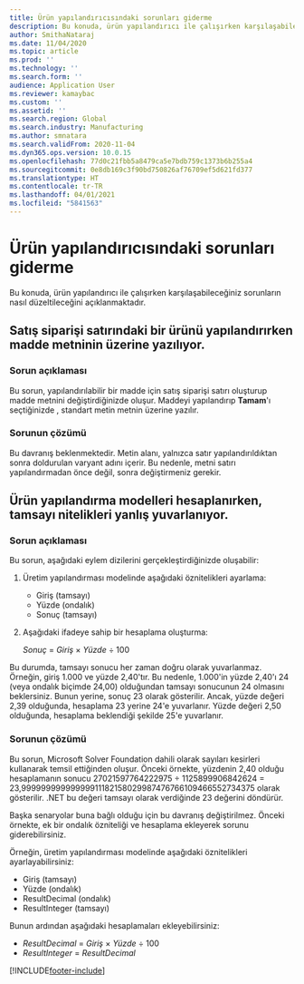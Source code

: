 ```yaml
---
title: Ürün yapılandırıcısındaki sorunları giderme
description: Bu konuda, ürün yapılandırıcı ile çalışırken karşılaşabileceğiniz sorunların nasıl düzeltileceğini açıklanmaktadır.
author: SmithaNataraj
ms.date: 11/04/2020
ms.topic: article
ms.prod: ''
ms.technology: ''
ms.search.form: ''
audience: Application User
ms.reviewer: kamaybac
ms.custom: ''
ms.assetid: ''
ms.search.region: Global
ms.search.industry: Manufacturing
ms.author: smnatara
ms.search.validFrom: 2020-11-04
ms.dyn365.ops.version: 10.0.15
ms.openlocfilehash: 77d0c21fbb5a8479ca5e7bdb759c1373b6b255a4
ms.sourcegitcommit: 0e8db169c3f90bd750826af76709ef5d621fd377
ms.translationtype: HT
ms.contentlocale: tr-TR
ms.lasthandoff: 04/01/2021
ms.locfileid: "5841563"
---
```

# <a name="troubleshoot-the-product-configurator"></a>Ürün yapılandırıcısındaki sorunları giderme

Bu konuda, ürün yapılandırıcı ile çalışırken karşılaşabileceğiniz sorunların nasıl düzeltileceğini açıklanmaktadır.

## <a name="item-text-is-overwritten-when-i-configure-a-product-on-a-sales-order-line"></a>Satış siparişi satırındaki bir ürünü yapılandırırken madde metninin üzerine yazılıyor.

### <a name="issue-description"></a>Sorun açıklaması

Bu sorun, yapılandırılabilir bir madde için satış siparişi satırı oluşturup madde metnini değiştirdiğinizde oluşur. Maddeyi yapılandırıp **Tamam**'ı seçtiğinizde , standart metin metnin üzerine yazılır.

### <a name="issue-resolution"></a>Sorunun çözümü

Bu davranış beklenmektedir. Metin alanı, yalnızca satır yapılandırıldıktan sonra doldurulan varyant adını içerir. Bu nedenle, metni satırı yapılandırmadan önce değil, sonra değiştirmeniz gerekir.

## <a name="integer-attributes-are-incorrectly-rounded-when-product-configuration-models-are-calculated"></a>Ürün yapılandırma modelleri hesaplanırken, tamsayı nitelikleri yanlış yuvarlanıyor.

### <a name="issue-description"></a>Sorun açıklaması

Bu sorun, aşağıdaki eylem dizilerini gerçekleştirdiğinizde oluşabilir:

1. Üretim yapılandırması modelinde aşağıdaki öznitelikleri ayarlama:

    - Giriş (tamsayı)
    - Yüzde (ondalık)
    - Sonuç (tamsayı)

2. Aşağıdaki ifadeye sahip bir hesaplama oluşturma:

    *Sonuç* = *Giriş* × *Yüzde* ÷ 100

Bu durumda, tamsayı sonucu her zaman doğru olarak yuvarlanmaz. Örneğin, giriş 1.000 ve yüzde 2,40'tır. Bu nedenle, 1.000'in yüzde 2,40'ı 24 (veya ondalık biçimde 24,00) olduğundan tamsayı sonucunun 24 olmasını beklersiniz. Bunun yerine, sonuç 23 olarak gösterilir. Ancak, yüzde değeri 2,39 olduğunda, hesaplama 23 yerine 24'e yuvarlanır. Yüzde değeri 2,50 olduğunda, hesaplama beklendiği şekilde 25'e yuvarlanır.

### <a name="issue-resolution"></a>Sorunun çözümü

Bu sorun, Microsoft Solver Foundation dahili olarak sayıları kesirleri kullanarak temsil ettiğinden oluşur. Önceki örnekte, yüzdenin 2,40 olduğu hesaplamanın sonucu 27021597764222975 ÷ 1125899906842624 = 23,99999999999999911182158029987476766109466552734375 olarak gösterilir. .NET bu değeri tamsayı olarak verdiğinde 23 değerini döndürür.

Başka senaryolar buna bağlı olduğu için bu davranış değiştirilmez. Önceki örnekte, ek bir ondalık özniteliği ve hesaplama ekleyerek sorunu giderebilirsiniz.

Örneğin, üretim yapılandırması modelinde aşağıdaki öznitelikleri ayarlayabilirsiniz:

- Giriş (tamsayı)
- Yüzde (ondalık)
- ResultDecimal (ondalık)
- ResultInteger (tamsayı)

Bunun ardından aşağıdaki hesaplamaları ekleyebilirsiniz:

- *ResultDecimal* = *Giriş* × *Yüzde* ÷ 100
- *ResultInteger* = *ResultDecimal*


[!INCLUDE[footer-include](../../includes/footer-banner.md)]